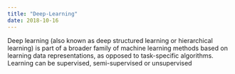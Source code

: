 ```yaml
---
title: "Deep-Learning"
date: 2018-10-16
---
```

Deep learning (also known as deep structured learning or hierarchical learning) is 
part of a broader family of machine learning methods based on learning data
representations, as opposed to task-specific algorithms. Learning can be supervised, 
semi-supervised or unsupervised
